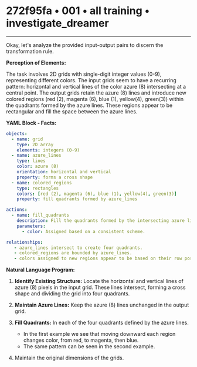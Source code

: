 # 272f95fa • 001 • all training • investigate_dreamer

---
Okay, let's analyze the provided input-output pairs to discern the transformation rule.

**Perception of Elements:**

The task involves 2D grids with single-digit integer values (0-9), representing different colors. The input grids seem to have a recurring pattern: horizontal and vertical lines of the color azure (8) intersecting at a central point. The output grids retain the azure (8) lines and introduce new colored regions (red (2), magenta (6), blue (1), yellow(4), green(3)) within the quadrants formed by the azure lines. These regions appear to be rectangular and fill the space between the azure lines.

**YAML Block - Facts:**



```yaml
objects:
  - name: grid
    type: 2D array
    elements: integers (0-9)
  - name: azure_lines
    type: lines
    color: azure (8)
    orientation: horizontal and vertical
    property: forms a cross shape
  - name: colored_regions
    type: rectangles
    colors: [red (2), magenta (6), blue (1), yellow(4), green(3)]
    property: fill quadrants formed by azure_lines

actions:
  - name: fill_quadrants
    description: Fill the quadrants formed by the intersecting azure lines with new colored rectangular regions.
    parameters:
      - color: Assigned based on a consistent scheme.

relationships:
   - azure_lines intersect to create four quadrants.
   - colored_regions are bounded by azure_lines.
   - colors assigned to new regions appear to be based on their row position.
```



**Natural Language Program:**

1.  **Identify Existing Structure:** Locate the horizontal and vertical lines of azure (8) pixels in the input grid. These lines intersect, forming a cross shape and dividing the grid into four quadrants.

2.  **Maintain Azure Lines:** Keep the azure (8) lines unchanged in the output grid.

3.  **Fill Quadrants:** In each of the four quadrants defined by the azure lines.
    *   In the first example we see that moving downward each region changes color, from red, to magenta, then blue.
    *   The same pattern can be seen in the second example.
4. Maintain the original dimensions of the grids.


